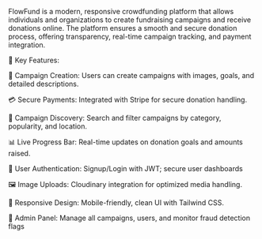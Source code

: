 

FlowFund is a modern, responsive crowdfunding platform that allows individuals and organizations to create fundraising campaigns and receive donations online. The platform ensures a smooth and secure donation process, offering transparency, real-time campaign tracking, and payment integration.


  🔑 Key Features:

🧾     Campaign Creation: Users can create campaigns with images, goals, and detailed descriptions.

💳     Secure Payments: Integrated with Stripe for secure donation handling.

🔎     Campaign Discovery: Search and filter campaigns by category, popularity, and location.

📊    Live Progress Bar: Real-time updates on donation goals and amounts raised.

👤    User Authentication: Signup/Login with JWT; secure user dashboards

🖼    Image Uploads: Cloudinary integration for optimized media handling.

📱   Responsive Design: Mobile-friendly, clean UI with Tailwind CSS.

🧮   Admin Panel: Manage all campaigns, users, and monitor fraud detection flags


